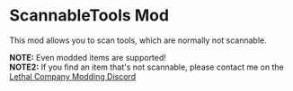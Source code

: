 # ScannableTools Mod

This mod allows you to scan tools, which are normally not scannable.

**NOTE:** Even modded items are supported!<br>
**NOTE2:** If you find an item that's not scannable, please contact me on the [Lethal Company Modding Discord](https://discord.gg/lcmod)